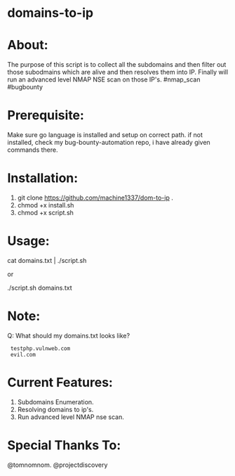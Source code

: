 # domains-to-ip

# About:
The purpose of this script is to collect  all the subdomains and then filter out those subodmains which are alive and then resolves them into IP. 
Finally will run an advanced level NMAP NSE scan on those IP's.
#nmap_scan #bugbounty

# Prerequisite:
Make sure go language is installed and setup on correct path.
if not installed, check my bug-bounty-automation repo, i have already given commands there.

# Installation:
1. git clone https://github.com/machine1337/dom-to-ip  .
2. chmod +x install.sh
3. chmod +x script.sh

# Usage:
cat domains.txt | ./script.sh

or

./script.sh domains.txt

# Note:
Q: What should my domains.txt looks like?

     testphp.vulnweb.com
     evil.com
     
# Current Features:
 1. Subdomains Enumeration.
 2. Resolving domains to ip's.
 3. Run advanced level NMAP nse scan.
 
# Special Thanks To:
  @tomnomnom.
  @projectdiscovery
